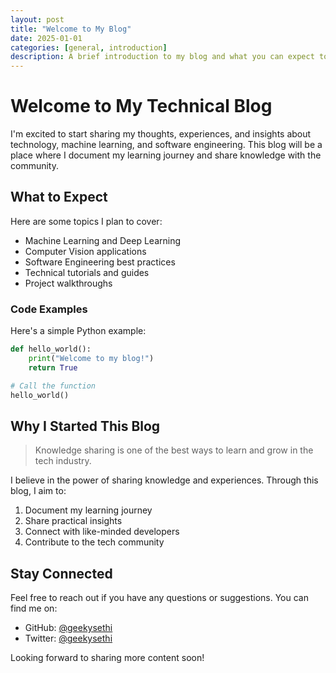 ```yaml
---
layout: post
title: "Welcome to My Blog"
date: 2025-01-01
categories: [general, introduction]
description: A brief introduction to my blog and what you can expect to find here.
---
```


# Welcome to My Technical Blog

I'm excited to start sharing my thoughts, experiences, and insights about technology, machine learning, and software engineering. This blog will be a place where I document my learning journey and share knowledge with the community.

## What to Expect

Here are some topics I plan to cover:

- Machine Learning and Deep Learning
- Computer Vision applications
- Software Engineering best practices
- Technical tutorials and guides
- Project walkthroughs

### Code Examples

Here's a simple Python example:

```python
def hello_world():
    print("Welcome to my blog!")
    return True

# Call the function
hello_world()
```

## Why I Started This Blog

> Knowledge sharing is one of the best ways to learn and grow in the tech industry.

I believe in the power of sharing knowledge and experiences. Through this blog, I aim to:

1. Document my learning journey
2. Share practical insights
3. Connect with like-minded developers
4. Contribute to the tech community

## Stay Connected

Feel free to reach out if you have any questions or suggestions. You can find me on:

- GitHub: [@geekysethi](https://github.com/geekysethi)
- Twitter: [@geekysethi](https://twitter.com/geekysethi)

Looking forward to sharing more content soon!
